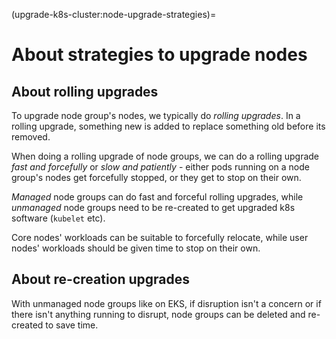 (upgrade-k8s-cluster:node-upgrade-strategies)=

# About strategies to upgrade nodes

## About rolling upgrades

To upgrade node group's nodes, we typically do *rolling upgrades*. In a rolling
upgrade, something new is added to replace something old before its removed.

When doing a rolling upgrade of node groups, we can do a rolling upgrade _fast
and forcefully_ or _slow and patiently_ - either pods running on a node group's
nodes get forcefully stopped, or they get to stop on their own.

*Managed* node groups can do fast and forceful rolling upgrades, while
*unmanaged* node groups need to be re-created to get upgraded k8s software
(`kubelet` etc).

Core nodes' workloads can be suitable to forcefully relocate, while user nodes'
workloads should be given time to stop on their own.

## About re-creation upgrades

With unmanaged node groups like on EKS, if disruption isn't a concern or if
there isn't anything running to disrupt, node groups can be deleted and
re-created to save time.
